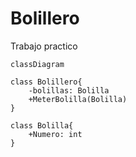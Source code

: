 # Bolillero
Trabajo practico 

```mermaid
classDiagram

class Bolillero{
    -bolillas: Bolilla
    +MeterBolilla(Bolilla)
}

class Bolilla{
    +Numero: int
}